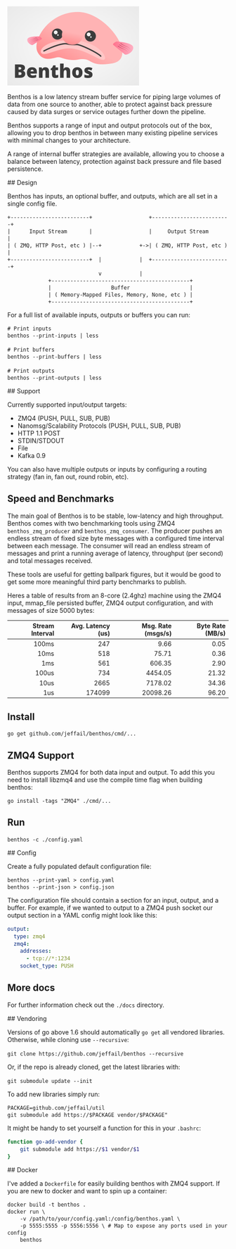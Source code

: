 ![Benthos](icon.png "Benthos")

Benthos is a low latency stream buffer service for piping large volumes of data
from one source to another, able to protect against back pressure caused by
data surges or service outages further down the pipeline.

Benthos supports a range of input and output protocols out of the box, allowing
you to drop benthos in between many existing pipeline services with minimal
changes to your architecture.

A range of internal buffer strategies are available, allowing you to choose a
balance between latency, protection against back pressure and file based
persistence.

## Design

Benthos has inputs, an optional buffer, and outputs, which are all set in a
single config file.

```
+-------------------------+                  +-------------------------+
|      Input Stream       |                  |     Output Stream       |
| ( ZMQ, HTTP Post, etc ) |--+            +->| ( ZMQ, HTTP Post, etc ) |
+-------------------------+  |            |  +-------------------------+
                             v            |
             +--------------------------------------------+
             |                   Buffer                   |
             | ( Memory-Mapped Files, Memory, None, etc ) |
             +--------------------------------------------+
```

For a full list of available inputs, outputs or buffers you can run:

```
# Print inputs
benthos --print-inputs | less

# Print buffers
benthos --print-buffers | less

# Print outputs
benthos --print-outputs | less
```

## Support

Currently supported input/output targets:

- ZMQ4 (PUSH, PULL, SUB, PUB)
- Nanomsg/Scalability Protocols (PUSH, PULL, SUB, PUB)
- HTTP 1.1 POST
- STDIN/STDOUT
- File
- Kafka 0.9

You can also have multiple outputs or inputs by configuring a routing strategy
(fan in, fan out, round robin, etc).

## Speed and Benchmarks

The main goal of Benthos is to be stable, low-latency and high throughput.
Benthos comes with two benchmarking tools using ZMQ4 `benthos_zmq_producer` and
`benthos_zmq_consumer`. The producer pushes an endless stream of fixed size byte
messages with a configured time interval between each message. The consumer will
read an endless stream of messages and print a running average of latency,
throughput (per second) and total messages received.

These tools are useful for getting ballpark figures, but it would be good to get
some more meaningful third party benchmarks to publish.

Heres a table of results from an 8-core (2.4ghz) machine using the ZMQ4 input,
mmap_file persisted buffer, ZMQ4 output configuration, and with messages of size
5000 bytes:

| Stream Interval | Avg. Latency (us) | Msg. Rate (msgs/s) | Byte Rate (MB/s) |
|----------------:|------------------:|-------------------:|-----------------:|
|           100ms |               247 |               9.66 |             0.05 |
|            10ms |               518 |              75.71 |             0.36 |
|             1ms |               561 |             606.35 |             2.90 |
|           100us |               734 |            4454.05 |            21.32 |
|            10us |              2665 |            7178.02 |            34.36 |
|             1us |            174099 |           20098.26 |            96.20 |

## Install

```shell
go get github.com/jeffail/benthos/cmd/...
```

## ZMQ4 Support

Benthos supports ZMQ4 for both data input and output. To add this you need to
install libzmq4 and use the compile time flag when building benthos:

```shell
go install -tags "ZMQ4" ./cmd/...
```

## Run

```shell
benthos -c ./config.yaml
```

## Config

Create a fully populated default configuration file:

```shell
benthos --print-yaml > config.yaml
benthos --print-json > config.json
```

The configuration file should contain a section for an input, output, and a
buffer. For example, if we wanted to output to a ZMQ4 push socket our output
section in a YAML config might look like this:

```yaml
output:
  type: zmq4
  zmq4:
    addresses:
      - tcp://*:1234
    socket_type: PUSH
```

## More docs

For further information check out the `./docs` directory.

## Vendoring

Versions of go above 1.6 should automatically `go get` all vendored libraries.
Otherwise, while cloning use `--recursive`:

`git clone https://github.com/jeffail/benthos --recursive`

Or, if the repo is already cloned, get the latest libraries with:

`git submodule update --init`

To add new libraries simply run:

```shell
PACKAGE=github.com/jeffail/util
git submodule add https://$PACKAGE vendor/$PACKAGE"
```

It might be handy to set yourself a function for this in your `.bashrc`:

```bash
function go-add-vendor {
	git submodule add https://$1 vendor/$1
}
```

## Docker

I've added a `Dockerfile` for easily building benthos with ZMQ4 support. If you
are new to docker and want to spin up a container:

```shell
docker build -t benthos .
docker run \
	-v /path/to/your/config.yaml:/config/benthos.yaml \
	-p 5555:5555 -p 5556:5556 \ # Map to expose any ports used in your config
	benthos
```
